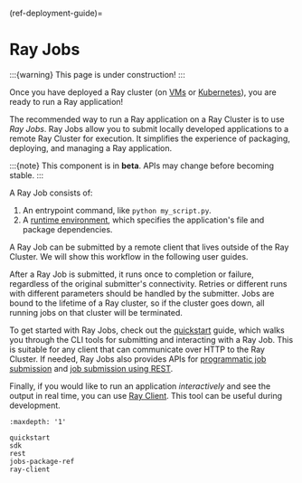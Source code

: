 (ref-deployment-guide)=

# Ray Jobs
:::{warning}
This page is under construction!
:::

Once you have deployed a Ray cluster (on [VMs](ref-cluster-quick-start-vms) or [Kubernetes](kuberay-quickstart)), you are ready to run a Ray application!

The recommended way to run a Ray application on a Ray Cluster is to use *Ray Jobs*.
Ray Jobs allow you to submit locally developed applications to a remote Ray Cluster for execution.
It simplifies the experience of packaging, deploying, and managing a Ray application.

:::{note}
This component is in **beta**. APIs may change before becoming stable.
:::

A Ray Job consists of:
1. An entrypoint command, like `python my_script.py`.
2. A [runtime environment](runtime-environments), which specifies the application's file and package dependencies.

A Ray Job can be submitted by a remote client that lives outside of the Ray Cluster.
We will show this workflow in the following user guides.

After a Ray Job is submitted, it runs once to completion or failure, regardless of the original submitter's connectivity.
Retries or different runs with different parameters should be handled by the submitter.
Jobs are bound to the lifetime of a Ray cluster, so if the cluster goes down, all running jobs on that cluster will be terminated.

To get started with Ray Jobs, check out the [quickstart](jobs-quickstart) guide, which walks you through the CLI tools for submitting and interacting with a Ray Job.
This is suitable for any client that can communicate over HTTP to the Ray Cluster.
If needed, Ray Jobs also provides APIs for [programmatic job submission](ray-job-sdk) and [job submission using REST](ray-job-rest-api).

Finally, if you would like to run an application *interactively* and see the output in real time, you can use [Ray Client](ray-client). This tool can be useful during development.

```{toctree}
:maxdepth: '1'

quickstart
sdk
rest
jobs-package-ref
ray-client
```

